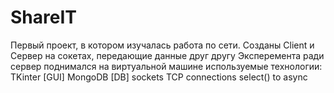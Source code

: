 # ShareIT
Первый проект, в котором изучалась работа по сети.
Созданы Client и Сервер на сокетах, передающие данные друг другу
Эксперемента ради сервер поднимался на виртуальной машине
используемые технологии:
  TKinter [GUI]
  MongoDB [DB]
  sockets TCP connections 
  select() to async 
